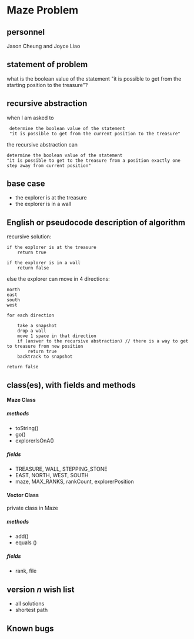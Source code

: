 # Maze Problem

## personnel 
Jason Cheung and Joyce Liao

## statement of problem
what is the boolean value of the statement "it is possible to get from the starting position to the treasure"?

## recursive abstraction

<!--
When I am asked to 

	determine if it is possible to get 
	from the _starting position_ 
	to the _treasure_
	in a maze with _n_ intersections

The recursive abstraction can

	determine the boolean to the statement 
	for a maze with _n-1_ intersections
	-->

when I am asked to

     determine the boolean value of the statement
     "it is possible to get from the current position to the treasure"
     
the recursive abstraction can

    determine the boolean value of the statement
    "it is possible to get to the treasure from a position exactly one step away from current position"
    
## base case
- the explorer is at the treasure
- the explorer is in a wall

## English or pseudocode description of algorithm
<!--
	if no possible next step
	if treasure discovered
		return true
	for each step forward (direction that the mazeSolver is facing) on the maze, check if a potential path exists 
		for each of the directions 
			- 90 degrees to the left
			- forward
			- 90 degrees to the right
	if a path exists
		face the path
		advance forward one step
		execute the recursive abstraction
		walk back to previous intersection`
		
	if there is no treasure

		return false
		
		-->

<!--use a pair routine to check if there is no treasure-->


recursive solution:

	if the explorer is at the treasure
		return true
	
	if the explorer is in a wall
		return false

else the explorer can move in 4 directions:

	north
	east
	south
	west
	
	for each direction
		
		take a snapshot
		drop a wall
		move 1 space in that direction
		if (answer to the recursive abstraction) // there is a way to get to treasure from new position
			return true
		backtrack to snapshot

	return false

## class(es), with fields and methods

#### Maze Class
##### methods
- toString()
- go()
- explorerIsOnA()

##### fields
- TREASURE, WALL, STEPPING_STONE
- EAST, NORTH, WEST, SOUTH
- maze, MAX_RANKS, rankCount, explorerPosition

#### Vector Class
private class in Maze
##### methods
- add()
- equals ()

##### fields
- rank, file

## version *n* wish list
- all solutions
- shortest path

## Known bugs



